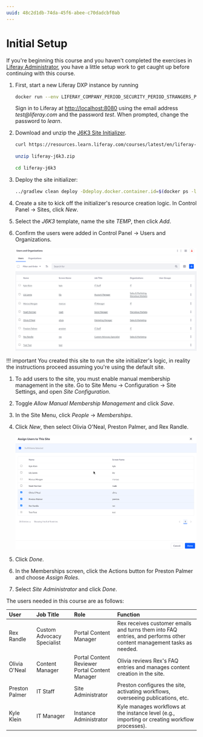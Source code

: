 ```yaml
---
uuid: 48c2d1db-74da-45f6-abee-c70dadcbf0ab
---
```

# Initial Setup

If you're beginning this course and you haven't completed the exercises in [Liferay Administrator](../../liferay-administrator.md), you have a little setup work to get caught up before continuing with this course.

1. First, start a new Liferay DXP instance by running

   ```bash
   docker run --env LIFERAY_COMPANY_PERIOD_SECURITY_PERIOD_STRANGERS_PERIOD_VERIFY=false -it -m 8g -p 8080:8080 [$LIFERAY_LEARN_DXP_DOCKER_IMAGE$]
   ```

   Sign in to Liferay at <http://localhost:8080> using the email address _test@liferay.com_ and the password _test_. When prompted, change the password to _learn_.

1. Download and unzip the [J6K3 Site Initializer](https://resources.learn.liferay.com/courses/latest/en/liferay-administrator/liferay-j6k3.zip).

   ```bash
   curl https://resources.learn.liferay.com/courses/latest/en/liferay-administrator/liferay-j6k3.zip -O
   ```

   ```bash
   unzip liferay-j6k3.zip
   ```

   ```bash
   cd liferay-j6k3
   ```


1. Deploy the site initializer:

   ```bash
   ../gradlew clean deploy -Ddeploy.docker.container.id=$(docker ps -lq)
   ```

1. Create a site to kick off the initializer's resource creation logic. In Control Panel &rarr; Sites, click _New_.

1. Select the _J6K3_ template, name the site _TEMP_, then click _Add_.

1. Confirm the users were added in Control Panel &rarr; Users and Organizations.

   ![Users were added during site creation.](./initial-setup/images/01.png)

!!! important
   You created this site to run the site initializer's logic, in reality the instructions proceed assuming you're using the default site.

1. To add users to the site, you must enable manual membership management in the site. Go to Site Menu &rarr; Configuration &rarr; Site Settings, and open _Site Configuration_.

1. Toggle _Allow Manual Membership Management_ and click _Save_.

1. In the Site Menu, click _People_ &rarr; _Memberships_.

1. Click _New_, then select Olivia O'Neal, Preston Palmer, and Rex Randle.

   ![Select the site users.](./initial-setup/images/02.png)

1. Click _Done_.

1. In the Memberships screen, click the Actions button for Preston Palmer and choose _Assign Roles_.

1. Select _Site Administrator_ and click _Done_.

The users needed in this course are as follows:

| User           | Job Title                  | Role                                              | Function                                                                                                             |
|:---------------|:---------------------------|:--------------------------------------------------|:---------------------------------------------------------------------------------------------------------------------|
| Rex Randle     | Custom Advocacy Specialist | Portal Content Manager                            | Rex receives customer emails and turns them into FAQ entries, and performs other content management tasks as needed. |
| Olivia O'Neal  | Content Manager            | Portal Content Reviewer<br>Portal Content Manager | Olivia reviews Rex's FAQ entries and manages content creation in the site.                                           |
| Preston Palmer | IT Staff                   | Site Administrator                                | Preston configures the site, activating workflows, overseeing publications, etc.                                     |
| Kyle Klein     | IT Manager                 | Instance Administrator                            | Kyle manages workflows at the instance level (e.g., importing or creating workflow processes).                       |
